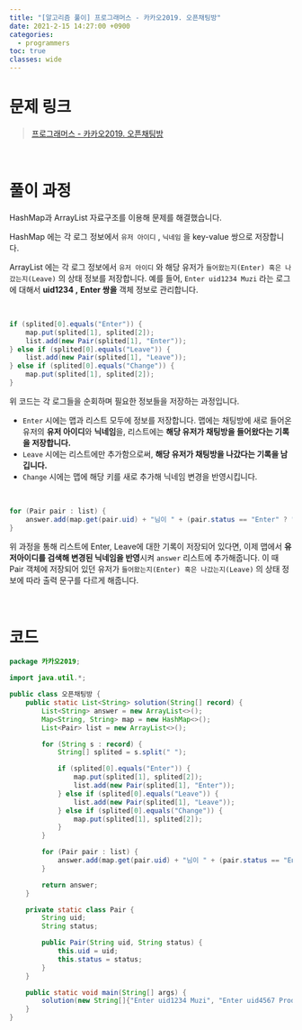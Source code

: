 ```yaml
---
title: "[알고리즘 풀이] 프로그래머스 - 카카오2019. 오픈채팅방"
date: 2021-2-15 14:27:00 +0900
categories:
  - programmers
toc: true
classes: wide
---
```


# 문제 링크

> [프로그래머스 - 카카오2019. 오픈채팅방](https://programmers.co.kr/learn/courses/30/lessons/42888)

<br>

# 풀이 과정

HashMap과 ArrayList 자료구조를 이용해 문제를 해결했습니다.

HashMap 에는 각 로그 정보에서  `유저 아이디` , `닉네임` 을 key-value 쌍으로 저장합니다. 

ArrayList 에는 각 로그 정보에서 `유저 아이디` 와 해당 유저가 `들어왔는지(Enter) 혹은 나갔는지(Leave)` 의 상태 정보를 저장합니다. 예를 들어, `Enter uid1234 Muzi` 라는 로그에 대해서 **uid1234 ,** **Enter 쌍을** 객체 정보로 관리합니다.

<br>

```java
if (splited[0].equals("Enter")) {
    map.put(splited[1], splited[2]);
    list.add(new Pair(splited[1], "Enter"));
} else if (splited[0].equals("Leave")) {
    list.add(new Pair(splited[1], "Leave"));
} else if (splited[0].equals("Change")) {
    map.put(splited[1], splited[2]);
}
```

위 코드는 각 로그들을 순회하며 필요한 정보들을 저장하는 과정입니다.

- `Enter` 시에는 맵과 리스트 모두에 정보를 저장합니다. 맵에는 채팅방에 새로 들어온 유저의 **유저 아이디**와 **닉네임**을, 리스트에는 **해당 유저가 채팅방을 들어왔다는 기록을 저장합니다.**
- `Leave` 시에는 리스트에만 추가함으로써, **해당 유저가 채팅방을 나갔다는 기록을 남깁니다.**
- `Change` 시에는 맵에 해당 키를 새로 추가해 닉네임 변경을 반영시킵니다.

<br>

```java
for (Pair pair : list) {
    answer.add(map.get(pair.uid) + "님이 " + (pair.status == "Enter" ? "들어왔습니다." : "나갔습니다."));
}
```

위 과정을 통해 리스트에 Enter, Leave에 대한 기록이 저장되어 있다면, 이제 맵에서 **유저아이디를 검색해 변경된 닉네임을 반영**시켜 `answer` 리스트에 추가해줍니다. 이 때 Pair 객체에 저장되어 있던 유저가 `들어왔는지(Enter) 혹은 나갔는지(Leave)` 의 상태 정보에 따라 출력 문구를 다르게 해줍니다.

<br>

# 코드

```java
package 카카오2019;

import java.util.*;

public class 오픈채팅방 {
    public static List<String> solution(String[] record) {
        List<String> answer = new ArrayList<>();
        Map<String, String> map = new HashMap<>();
        List<Pair> list = new ArrayList<>();

        for (String s : record) {
            String[] splited = s.split(" ");

            if (splited[0].equals("Enter")) {
                map.put(splited[1], splited[2]);
                list.add(new Pair(splited[1], "Enter"));
            } else if (splited[0].equals("Leave")) {
                list.add(new Pair(splited[1], "Leave"));
            } else if (splited[0].equals("Change")) {
                map.put(splited[1], splited[2]);
            }
        }

        for (Pair pair : list) {
            answer.add(map.get(pair.uid) + "님이 " + (pair.status == "Enter" ? "들어왔습니다." : "나갔습니다."));
        }

        return answer;
    }

    private static class Pair {
        String uid;
        String status;

        public Pair(String uid, String status) {
            this.uid = uid;
            this.status = status;
        }
    }

    public static void main(String[] args) {
        solution(new String[]{"Enter uid1234 Muzi", "Enter uid4567 Prodo", "Leave uid1234", "Enter uid1234 Prodo", "Change uid4567 Ryan"});
    }
}
```